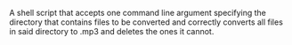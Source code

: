 A shell script that accepts one command line argument specifying the directory that contains files to be converted and correctly converts all files in said directory to .mp3 and deletes the ones it cannot.
